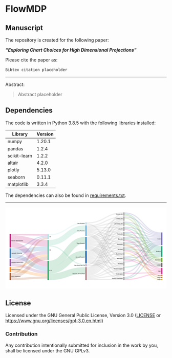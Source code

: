 # FlowMDP



## Manuscript

The repository is created for the following paper: 

***“Exploring Chart Choices for High Dimensional Projections"***  <!-- by Chisom Ezekannagha, Ebenezer Awotoro, Xiao Langlotz, Dominik Heider, and Georges Hattab -->


Please cite the paper as:
```latex
Bibtex citation placeholder
```

--- 
Abstract:

> Abstract placeholder




## Dependencies

The code is written in Python 3.8.5 with the following libraries installed:

|Library|Version|
|---|---|
|numpy|1.20.1|
|pandas|1.2.4|
|scikit-learn|1.2.2|
|altair|4.2.0|
|plotly|5.13.0|
|seaborn|0.11.1|
|matplotlib|3.3.4|


The dependencies can also be found in [requirements.txt](https://github.com/Sombiri/FlowMDP/blob/master/requirements.txt).

---

![The taxonomy](flowmdp_full.png)

## License

Licensed under the GNU General Public License, Version 3.0 ([LICENSE](https://github.com/nilegoose/FlowMDP/blob/master/LICENSE) or https://www.gnu.org/licenses/gpl-3.0.en.html)

### Contribution

Any contribution intentionally submitted for inclusion in the work by you, shall be licensed under the GNU GPLv3.
